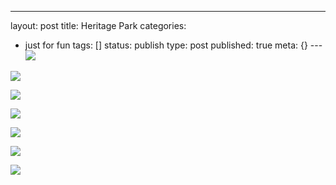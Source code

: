 ---
layout: post
title: Heritage Park
categories: 
- just for fun
tags: []
status: publish
type: post
published: true
meta: {}
---![](/squarespace_images/static_50d2902fe4b0959a0871a12c_50d29313e4b04687d9db348b_50d29313e4b04687d9db348c_1355977498884__img.jpg)
  

  
   
![](/squarespace_images/static_50d2902fe4b0959a0871a12c_50d29313e4b04687d9db348b_50d29313e4b04687d9db348d_1355977497296__img.jpg)
  

  
   
![](/squarespace_images/static_50d2902fe4b0959a0871a12c_50d29313e4b04687d9db348b_50d29313e4b04687d9db348e_1355977496814__img.jpg)
  

  
   
![](/squarespace_images/static_50d2902fe4b0959a0871a12c_50d29313e4b04687d9db348b_50d29313e4b04687d9db348f_1355977497835__img.jpg)
  

  
   
![](/squarespace_images/static_50d2902fe4b0959a0871a12c_50d29313e4b04687d9db348b_50d29313e4b04687d9db3490_1355977498453__img.jpg)
  

  
   
![](/squarespace_images/static_50d2902fe4b0959a0871a12c_50d29313e4b04687d9db348b_50d29313e4b04687d9db3491_1355977498688__img.jpg)
  

  
   
![](/squarespace_images/static_50d2902fe4b0959a0871a12c_50d29313e4b04687d9db348b_50d29313e4b04687d9db3492_1355977499790__img.jpg)
